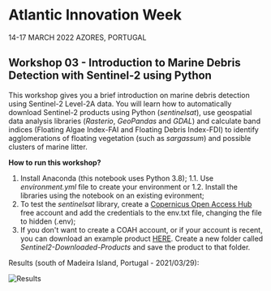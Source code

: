 # Atlantic Innovation Week

14-17 MARCH 2022 
AZORES, PORTUGAL

## Workshop 03 - Introduction to Marine Debris Detection with Sentinel-2 using Python

This workshop gives you a brief introduction on marine debris detection using Sentinel-2 Level-2A data. You will learn how to automatically download Sentinel-2 products using Python (*sentinelsat*), use geospatial data analysis libraries (*Rasterio*, *GeoPandas* and *GDAL*) and calculate band indices (Floating Algae Index-FAI and Floating Debris Index-FDI) to identify agglomerations of floating vegetation (such as *sargassum*) and possible clusters of marine litter.

**How to run this workshop?**
1. Install Anaconda (this notebook uses Python 3.8);
1.1. Use *environment.yml* file to create your environment or 
1.2. Install the libraries using the notebook on an existing evironment;
2. To test the *sentinelsat* library, create a [Copernicus Open Access Hub](https://scihub.copernicus.eu/dhus/#/self-registration) free account and add the credentials to the env.txt file, changing the file to hidden (.env); 
3. If you don't want to create a COAH account, or if your account is recent, you can download an example product [HERE](https://drive.google.com/drive/folders/1oMTw1laADQHn2_uwDBVKm6YoAcBr2XPt?usp=sharing). Create a new folder called *Sentinel2-Downloaded-Products* and save the product to that folder.

Results (south of Madeira Island, Portugal - 2021/03/29):

![Results](https://user-images.githubusercontent.com/69935277/155123275-18cb4f19-2861-44d1-b41f-fbb52c4c5f50.png)
